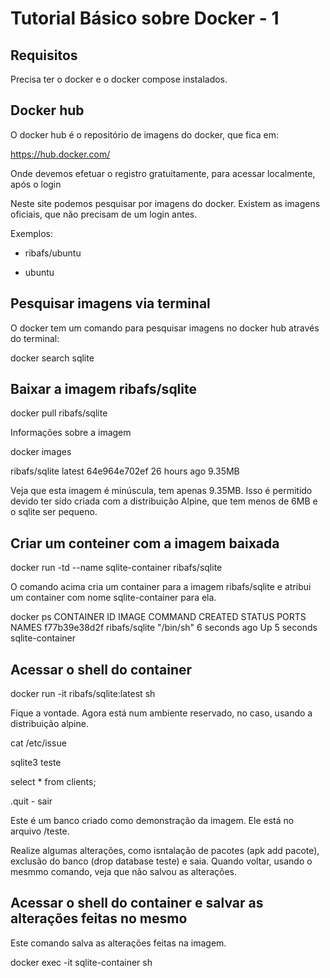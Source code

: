 # Tutorial Básico sobre Docker - 1

## Requisitos

Precisa ter o docker e o docker compose instalados.

## Docker hub

O docker hub é o repositório de imagens do docker, que fica em:

https://hub.docker.com/

Onde devemos efetuar o registro gratuitamente, para acessar localmente, após o login

Neste site podemos pesquisar por imagens do docker. Existem as imagens oficiais, que não precisam de um login antes.

Exemplos:

- ribafs/ubuntu

- ubuntu

## Pesquisar imagens via terminal

O docker tem um comando para pesquisar imagens no docker hub através do terminal:

docker search sqlite

## Baixar a imagem ribafs/sqlite

docker pull ribafs/sqlite

Informações sobre a imagem

docker images

ribafs/sqlite   latest    64e964e702ef   26 hours ago   9.35MB

Veja que esta imagem é minúscula, tem apenas 9.35MB. Isso é permitido devido ter sido criada com a distribuição Alpine, que tem menos de 6MB e o sqlite ser pequeno.

## Criar um conteiner com a imagem baixada

docker run -td --name sqlite-container ribafs/sqlite

O comando acima cria um container para a imagem ribafs/sqlite e atribui um container com nome sqlite-container para ela.

docker ps
CONTAINER ID   IMAGE           COMMAND     CREATED         STATUS         PORTS     NAMES
f77b39e38d2f   ribafs/sqlite   "/bin/sh"   6 seconds ago   Up 5 seconds             sqlite-container

## Acessar o shell do container

docker run -it ribafs/sqlite:latest sh

Fique a vontade. Agora está num ambiente reservado, no caso, usando a distribuição alpine.

cat /etc/issue

sqlite3 teste

select * from clients;

.quit - sair

Este é um banco criado como demonstração da imagem. Ele está no arquivo /teste.

Realize algumas alterações, como isntalação de pacotes (apk add pacote), exclusão do banco (drop database teste) e saia.
Quando voltar, usando o mesmmo comando, veja que não salvou as alterações.

## Acessar o shell do container e salvar as alterações feitas no mesmo

Este comando salva as alterações feitas na imagem.

docker exec -it sqlite-container sh



